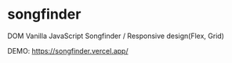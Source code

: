 # songfinder

DOM Vanilla JavaScript Songfinder / Responsive design(Flex, Grid)

DEMO: https://songfinder.vercel.app/
